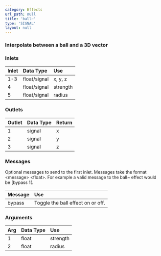 ```yaml
---
category: Effects
url_path: null
title: 'ball~'
type: 'SIGNAL'
layout: null
---
```


### Interpolate between a ball and a 3D vector

### Inlets

| Inlet | Data Type    | Use      |
|:------|:-------------|:---------|
| 1-3   | float/signal | x, y, z  |
| 4     | float/signal | strength |
| 5     | float/signal | radius   |

### Outlets

| Outlet | Data Type | Return |
|:-------|:----------|:-------|
| 1      | signal    | x      |
| 2      | signal    | y      |
| 3      | signal    | z      |

### Messages

Optional messages to send to the first inlet. Messages take the format \<message\> \<float\>. For example a valid message to the ball~ effect would be
[bypass 1(.

| Message    | Use                               |
|:-----------|:----------------------------------|
| bypass     | Toggle the ball effect on or off. |

### Arguments

| Arg | Data Type | Use      |
|:----|:----------|:---------|
| 1   | float     | strength |
| 2   | float     | radius   |
